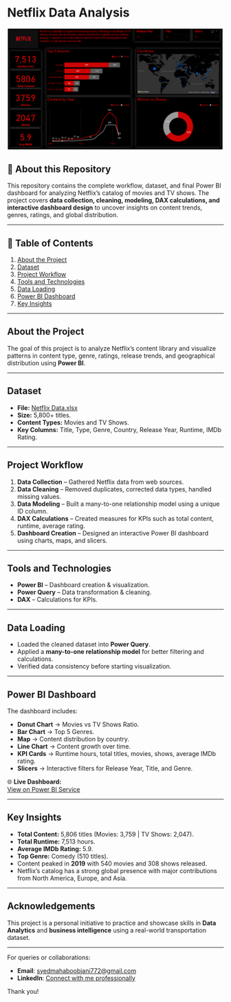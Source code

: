 # Netflix Data Analysis
![Image](https://github.com/Subani7181/Netflix-Data-Analysis/blob/main/Screenshot.png)

## 📖 About this Repository
This repository contains the complete workflow, dataset, and final Power BI dashboard for analyzing Netflix’s catalog of movies and TV shows. The project covers **data collection, cleaning, modeling, DAX calculations, and interactive dashboard design** to uncover insights on content trends, genres, ratings, and global distribution.

---

## 📑 Table of Contents
1. [About the Project](#about-the-project)  
2. [Dataset](#dataset)  
3. [Project Workflow](#project-workflow)  
4. [Tools and Technologies](#tools-and-technologies)  
5. [Data Loading](#data-loading)  
6. [Power BI Dashboard](#power-bi-dashboard)  
7. [Key Insights](#key-insights)    

---

## About the Project
The goal of this project is to analyze Netflix’s content library and visualize patterns in content type, genre, ratings, release trends, and geographical distribution using **Power BI**.

---

## Dataset
- **File:** [Netflix Data.xlsx](https://github.com/Subani7181/Netflix-Data-Analysis/blob/main/Netflix%20Data.xlsx)  
- **Size:** 5,800+ titles.  
- **Content Types:** Movies and TV Shows.  
- **Key Columns:** Title, Type, Genre, Country, Release Year, Runtime, IMDb Rating.  

---

## Project Workflow
1. **Data Collection** – Gathered Netflix data from web sources.  
2. **Data Cleaning** – Removed duplicates, corrected data types, handled missing values.  
3. **Data Modeling** – Built a many-to-one relationship model using a unique ID column.  
4. **DAX Calculations** – Created measures for KPIs such as total content, runtime, average rating.  
5. **Dashboard Creation** – Designed an interactive Power BI dashboard using charts, maps, and slicers.

---

## Tools and Technologies
- **Power BI** – Dashboard creation & visualization.  
- **Power Query** – Data transformation & cleaning.  
- **DAX** – Calculations for KPIs.  

---

## Data Loading
- Loaded the cleaned dataset into **Power Query**.
- Applied a **many-to-one relationship model** for better filtering and calculations.
- Verified data consistency before starting visualization.

---

## Power BI Dashboard
The dashboard includes:
- **Donut Chart** → Movies vs TV Shows Ratio.  
- **Bar Chart** → Top 5 Genres.  
- **Map** → Content distribution by country.  
- **Line Chart** → Content growth over time.  
- **KPI Cards** → Runtime hours, total titles, movies, shows, average IMDb rating.  
- **Slicers** → Interactive filters for Release Year, Title, and Genre.  


🌐 **Live Dashboard:**  
[View on Power BI Service](https://app.powerbi.com/view?r=eyJrIjoiY2VhZDg4YmQtNTBkZS00MTRiLWE0ODUtMDFkMWYwMGM0NDVjIiwidCI6IjY5ZDg3MjIyLTlhMzgtNGY2NC1iMjBjLTgwZTRiOGJhNTgyNiJ9)

---

## Key Insights
- **Total Content:** 5,806 titles (Movies: 3,759 | TV Shows: 2,047).  
- **Total Runtime:** 7,513 hours.  
- **Average IMDb Rating:** 5.9.  
- **Top Genre:** Comedy (510 titles).  
- Content peaked in **2019** with 540 movies and 308 shows released.  
- Netflix’s catalog has a strong global presence with major contributions from North America, Europe, and Asia.  

---

## Acknowledgements

This project is a personal initiative to practice and showcase skills in **Data Analytics** and **business intelligence** using a real-world transportation dataset.

---
For queries or collaborations:

- **Email**: [syedmahaboobjani772@gmail.com](mailto:syedmahaboobjani772@gmail.com)
- **LinkedIn**: [Connect with me professionally](https://www.linkedin.com/in/syed-mahabub-jani/)

Thank you!
